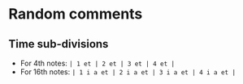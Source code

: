 # Random comments

## Time sub-divisions

+ For  4th notes: `| 1 et | 2 et | 3 et | 4 et |`
+ For 16th notes: `| 1 i a et | 2 i a et | 3 i a et | 4 i a et |` 